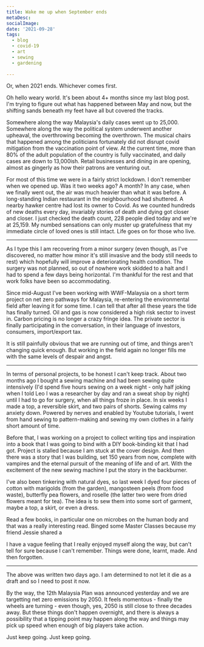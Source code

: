 ```yaml
---
title: Wake me up when September ends
metaDesc: 
socialImage:  
date: '2021-09-28'
tags:
  - blog
  - covid-19
  - art
  - sewing
  - gardening
  
--- 
```

Or, when 2021 ends. Whichever comes first. 

Oh hello weary world. It's been about 4+ months since my last blog post. I'm trying to figure out what has happened between May and now, but the shifting sands beneath my feet have all but covered the tracks. 

Somewhere along the way Malaysia's daily cases went up to 25,000. Somewhere along the way the political system underwent another upheaval, the overthrowing becoming the overthrown. The musical chairs that happened among the politicians fortunately did not disrupt covid mitigation from the vaccination point of view. At the current time, more than 80% of the adult population of the country is fully vaccinated, and daily cases are down to 13,000ish. Retail businesses and dining in are opening, almost as gingerly as how their patrons are venturing out. 

For most of this time we were in a fairly strict lockdown. I don't remember when we opened up. Was it two weeks ago? A month? In any case, when we finally went out, the air was much heavier than what it was before. A long-standing Indian restaurant in the neighbourhood had shuttered. A nearby hawker centre had lost its owner to Covid. As we counted hundreds of new deaths every day, invariably stories of death and dying got closer and closer. I just checked the death count, 228 people died today and we're at 25,159. My numbed sensations can only muster up gratefulness that my immediate circle of loved ones is still intact. Life goes on for those who live. 

---

As I type this I am recovering from a minor surgery (even though, as I've discovered, no matter how minor it's still invasive and the body still needs to rest) which hopefully will improve a deteriorating health condition. The surgery was not planned, so out of nowhere work skidded to a halt and I had to spend a few days being horizontal. I'm thankful for the rest and that work folks have been so accommodating.

Since mid-August I've been working with WWF-Malaysia on a short term project on net zero pathways for Malaysia, re-entering the environmental field after leaving it for some time. I can tell that after all these years the tide has finally turned. Oil and gas is now considered a high risk sector to invest in. Carbon pricing is no longer a crazy fringe idea. The private sector is finally participating in the conversation, in their language of investors, consumers, import/export tax.  

It is still painfully obvious that we are running out of time, and things aren't changing quick enough. But working in the field again no longer fills me with the same levels of despair and angst. 

---

In terms of personal projects, to be honest I can't keep track. About two months ago I bought a sewing machine and had been sewing quite intensively (I'd spend five hours sewing on a week night - only half joking when I told Leo I was a researcher by day and ran a sweat shop by night) until I had to go for surgery, when all things froze in place. In six weeks I made a top, a reversible skirt, and two pairs of shorts. Sewing calms my anxiety down. Powered by nerves and enabled by Youtube tutorials, I went from hand sewing to pattern-making and sewing my own clothes in a fairly short amount of time. 

Before that, I was working on a project to collect writing tips and inspiration into a book that I was going to bind with a DIY book-binding kit that I had got. Project is stalled because I am stuck at the cover design. And then there was a story that I was building, set 150 years from now, complete with vampires and the eternal pursuit of the meaning of life and of art. With the excitement of the new sewing machine I put the story in the backburner. 

I've also been tinkering with natural dyes, so last week I dyed four pieces of cotton with marigolds (from the garden), mangosteen peels (from food waste), butterfly pea flowers, and roselle (the latter two were from dried flowers meant for tea). The idea is to sew them into some sort of garment, maybe a top, a skirt, or even a dress.

Read a few books, in particular one on microbes on the human body and that was a really interesting read. Binged some Master Classes because my friend Jessie shared a

I have a vague feeling that I really enjoyed myself along the way, but can't tell for sure because I can't remember. Things were done, learnt, made. And then forgotten. 

---

The above was written two days ago. I am determined to not let it die as a draft and so I need to post it now. 

By the way, the 12th Malaysia Plan was announced yesterday and we are targetting net zero emissions by 2050. It feels momentous - finally the wheels are turning - even though, yes, 2050 is still close to three decades away. But these things don't happen overnight, and there is always a possibility that a tipping point may happen along the way and things may pick up speed when enough of big players take action. 

Just keep going. Just keep going. 